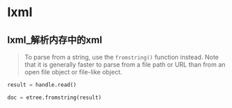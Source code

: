 # lxml

## lxml_解析内存中的xml

> To parse from a string, use the ``fromstring()`` function instead.
>Note that it is generally faster to parse from a file path or URL
>than from an open file object or file-like object.

```python
result = handle.read()

doc = etree.fromstring(result)
```
